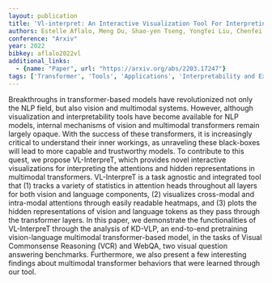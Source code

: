 ```yaml
---
layout: publication
title: 'Vl-interpret: An Interactive Visualization Tool For Interpreting Vision-language Transformers'
authors: Estelle Aflalo, Meng Du, Shao-yen Tseng, Yongfei Liu, Chenfei Wu, Nan Duan, Vasudev Lal
conference: "Arxiv"
year: 2022
bibkey: aflalo2022vl
additional_links:
  - {name: "Paper", url: "https://arxiv.org/abs/2203.17247"}
tags: ['Transformer', 'Tools', 'Applications', 'Interpretability and Explainability', 'Model Architecture', 'Training Techniques', 'Attention Mechanism', 'Pretraining Methods', 'Multimodal Models']
---
```

Breakthroughs in transformer-based models have revolutionized not only the
NLP field, but also vision and multimodal systems. However, although
visualization and interpretability tools have become available for NLP models,
internal mechanisms of vision and multimodal transformers remain largely
opaque. With the success of these transformers, it is increasingly critical to
understand their inner workings, as unraveling these black-boxes will lead to
more capable and trustworthy models. To contribute to this quest, we propose
VL-InterpreT, which provides novel interactive visualizations for interpreting
the attentions and hidden representations in multimodal transformers.
VL-InterpreT is a task agnostic and integrated tool that (1) tracks a variety
of statistics in attention heads throughout all layers for both vision and
language components, (2) visualizes cross-modal and intra-modal attentions
through easily readable heatmaps, and (3) plots the hidden representations of
vision and language tokens as they pass through the transformer layers. In this
paper, we demonstrate the functionalities of VL-InterpreT through the analysis
of KD-VLP, an end-to-end pretraining vision-language multimodal
transformer-based model, in the tasks of Visual Commonsense Reasoning (VCR) and
WebQA, two visual question answering benchmarks. Furthermore, we also present a
few interesting findings about multimodal transformer behaviors that were
learned through our tool.

